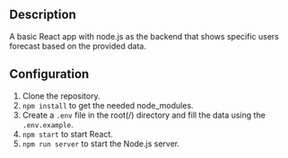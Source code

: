 ## Description
A basic React app with node.js as the backend that shows specific users forecast based on the provided data.

## Configuration

1. Clone the repository.
2. `npm install` to get the needed node_modules.
3. Create a `.env` file in the root(/) directory and fill the data using the `.env.example`.
4. `npm start` to start React.
5. `npm run server` to start the Node.js server.